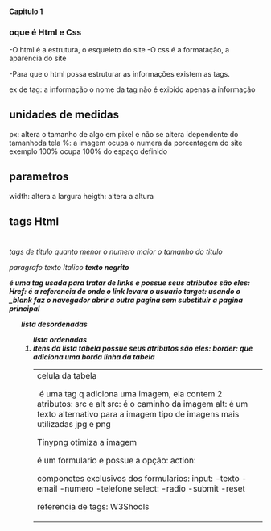 #### Capitulo 1

### oque é Html e Css

-O html é a estrutura, o esqueleto do site
-O css é a formatação, a aparencia do site

-Para que o html possa estruturar as informações existem as tags.

ex de tag: <tag> a informação </tag> o nome da tag não é exibido apenas a informação


## unidades de medidas

px: altera o tamanho de algo em pixel e não se altera idependente do tamanhoda tela
%: a imagem ocupa o numera da porcentagem do site exemplo 100% ocupa 100% do espaço definido

## parametros 

width: altera a largura
heigth: altera a altura

## tags Html

<h1> <h2> <h3> <h4> <h5> <h6> tags de titulo quanto menor o numero maior o tamanho do titulo

<p> paragrafo 
<i> texto Italico 
<b> texto negrito

<a> é uma tag usada para tratar de links e possue seus atributos são eles: 
Href: é a referencia de onde o link levara o usuario
target: usando o _blank faz o navegador abrir a outra pagina sem substituir a pagina principal 

<ul> lista desordenadas 
<ol> lista ordenadas 
<li> itens da lista  

<table> tabela possue seus atributos são eles: 
border: que adiciona uma borda

<tr> linha da tabela 
<td> celula da tabela

<img> é uma tag q adiciona uma imagem, ela contem 2 atributos: src e alt
src: é o caminho da imagem
alt: é um texto alternativo para a imagem
tipo de imagens mais utilizadas jpg e png

Tinypng otimiza a imagem

<form> é um formulario e possue a opção:
action:

componetes exclusivos dos formularios:
input:
    -texto
    -email
    -numero
    -telefone
select:
    -radio
    -submit
    -reset


referencia de tags: W3Shools

